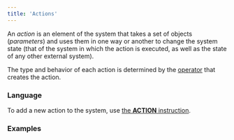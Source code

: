 ```yaml
---
title: 'Actions'
---
```


An *action* is an element of the system that takes a set of objects (*parameters*) and uses them in one way or another to change the system state (that of the system in which the action is executed, as well as the state of any other external system).

The type and behavior of each action is determined by the [operator](Оperators.md) that creates the action.

### Language

To add a new action to the system, use [the **ACTION** instruction](ACTION_instruction.md).

### Examples

